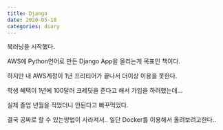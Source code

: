 ```yaml
---
title: Django
date: 2020-05-18
categories: diary
---
```


북러닝을 시작했다.

AWS에 Python언어로 만든 Django App을 올리는게 목표인 책이다.

하지만 내 AWS계정이 1년 프리티어가 끝나서 더이상 이용을 못한다.

학생 혜택이 1년에 100달러 크레딧을 준다고 해서 가입을 하려했는데...

실제 졸업 년월을 적었더니 안된다고 빠꾸먹었다.

결국 공짜로 할 수 있는방법이 사라져서.. 일단 Docker를 이용해서 올려보려고한다..
